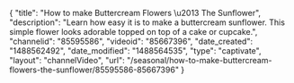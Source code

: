{
    "title": "How to make Buttercream Flowers \u2013 The Sunflower",
    "description": "Learn how easy it is to make a buttercream sunflower. This simple flower looks adorable topped on top of a cake or cupcake.",
    "channelid": "85595586",
    "videoid": "85667396",
    "date_created": "1488562492",
    "date_modified": "1488564535",
    "type": "captivate",
    "layout": "channelVideo",
    "url": "\/seasonal\/how-to-make-buttercream-flowers-the-sunflower\/85595586-85667396"
}